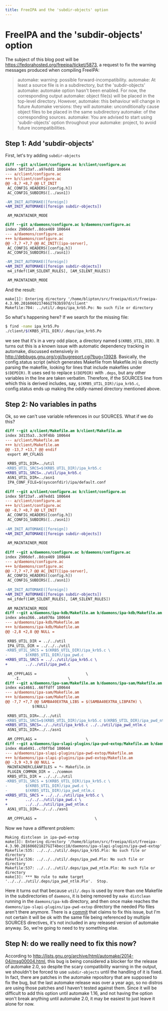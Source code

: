 ```yaml
---
title: FreeIPA and the 'subdir-objects' option
---
```

# FreeIPA and the 'subdir-objects' option

The subject of this blog post will be
https://fedorahosted.org/freeipa/ticket/5873, a request to fix the warning
messages produced when compiling FreeIPA:
> automake: warning: possible forward-incompatibility.
> automake: At least a source file is in a subdirectory, but the 'subdir-objects'
> automake: automake option hasn't been enabled.  For now, the corresponding output
> automake: object file(s) will be placed in the top-level directory.  However,
> automake: this behaviour will change in future Automake versions: they will
> automake: unconditionally cause object files to be placed in the same subdirectory
> automake: of the corresponding sources.
> automake: You are advised to start using 'subdir-objects' option throughout your
> automake: project, to avoid future incompatibilities.

## Step 1: Add 'subdir-objects'
First, let's try adding `subdir-objects`

```diff
diff --git a/client/configure.ac b/client/configure.ac
index 58f23af..a97edd1 100644
--- a/client/configure.ac
+++ b/client/configure.ac
@@ -8,7 +8,7 @@ LT_INIT
 AC_CONFIG_HEADERS([config.h])
 AC_CONFIG_SUBDIRS([../asn1])

-AM_INIT_AUTOMAKE([foreign])
+AM_INIT_AUTOMAKE([foreign subdir-objects])

 AM_MAINTAINER_MODE

diff --git a/daemons/configure.ac b/daemons/configure.ac
index 2906def..8dce469 100644
--- a/daemons/configure.ac
+++ b/daemons/configure.ac
@@ -7,7 +7,7 @@ AC_INIT([ipa-server],
 AC_CONFIG_HEADERS([config.h])
 AC_CONFIG_SUBDIRS([../asn1])

-AM_INIT_AUTOMAKE([foreign])
+AM_INIT_AUTOMAKE([foreign subdir-objects])
 m4_ifdef([AM_SILENT_RULES], [AM_SILENT_RULES])

 AM_MAINTAINER_MODE
```

And the result:
```
make[1]: Entering directory '/home/blipton/src/freeipa/dist/freeipa-4.3.90.201606021746GIT63b597d/client'
Makefile:704: ../util/.deps/ipa_krb5.Po: No such file or directory
```

So what's happening here? If we search for the missing file:
```bash
$ find -name ipa_krb5.Po
./client/$(KRB5_UTIL_DIR)/.deps/ipa_krb5.Po
```
we see that it's in a very odd place, a directory named `$(KRB5_UTIL_DIR)`. It
turns out this is a known issue with automatic dependency tracking in automake,
discussed extensively in http://debbugs.gnu.org/cgi/bugreport.cgi?bug=13928.
Basically, the config.status script (which generates Makefile from Makefile.in)
is directly parsing the makefile, looking for lines that include makefiles
under `$(DEPDIR)`. It uses sed to replace `$(DEPDIR)` with `.deps`, but any
other variables in the line are taken verbatim. Therefore, if the SOURCES line
from which this is derived includes, say, `$(KRB5_UTIL_DIR)/ipa_krb5.c`,
config.status ends up making the oddly-named directory mentioned above.

## Step 2: No variables in paths
Ok, so we can't use variable references in our SOURCES. What if we do this?
```diff
diff --git a/client/Makefile.am b/client/Makefile.am
index 3d135a3..3c9f4bb 100644
--- a/client/Makefile.am
+++ b/client/Makefile.am
@@ -13,7 +13,7 @@ endif
 export AM_CFLAGS
 
 KRB5_UTIL_DIR=../util
-KRB5_UTIL_SRCS=$(KRB5_UTIL_DIR)/ipa_krb5.c
+KRB5_UTIL_SRCS=../util/ipa_krb5.c
 ASN1_UTIL_DIR=../asn1
 IPA_CONF_FILE=$(sysconfdir)/ipa/default.conf
 
diff --git a/client/configure.ac b/client/configure.ac
index 58f23af..a97edd1 100644
--- a/client/configure.ac
+++ b/client/configure.ac
@@ -8,7 +8,7 @@ LT_INIT
 AC_CONFIG_HEADERS([config.h])
 AC_CONFIG_SUBDIRS([../asn1])
 
-AM_INIT_AUTOMAKE([foreign])
+AM_INIT_AUTOMAKE([foreign subdir-objects])
 
 AM_MAINTAINER_MODE
 
diff --git a/daemons/configure.ac b/daemons/configure.ac
index 2906def..8dce469 100644
--- a/daemons/configure.ac
+++ b/daemons/configure.ac
@@ -7,7 +7,7 @@ AC_INIT([ipa-server],
 AC_CONFIG_HEADERS([config.h])
 AC_CONFIG_SUBDIRS([../asn1])
 
-AM_INIT_AUTOMAKE([foreign])
+AM_INIT_AUTOMAKE([foreign subdir-objects])
 m4_ifdef([AM_SILENT_RULES], [AM_SILENT_RULES])
 
 AM_MAINTAINER_MODE
diff --git a/daemons/ipa-kdb/Makefile.am b/daemons/ipa-kdb/Makefile.am
index a4ea366..a4a970a 100644
--- a/daemons/ipa-kdb/Makefile.am
+++ b/daemons/ipa-kdb/Makefile.am
@@ -2,8 +2,8 @@ NULL =
 
 KRB5_UTIL_DIR = ../../util
 IPA_UTIL_DIR = ../../../util
-KRB5_UTIL_SRCS = $(KRB5_UTIL_DIR)/ipa_krb5.c \
-		 $(KRB5_UTIL_DIR)/ipa_pwd.c
+KRB5_UTIL_SRCS = ../../util/ipa_krb5.c \
+		 ../../util/ipa_pwd.c
 
 AM_CPPFLAGS =						\
 	-I.						\
diff --git a/daemons/ipa-sam/Makefile.am b/daemons/ipa-sam/Makefile.am
index ea14661..66ffdff 100644
--- a/daemons/ipa-sam/Makefile.am
+++ b/daemons/ipa-sam/Makefile.am
@@ -7,7 +7,7 @@ SAMBA40EXTRA_LIBS = $(SAMBA40EXTRA_LIBPATH)	\
 			$(NULL)
 
 KRB5_UTIL_DIR=../../util
-KRB5_UTIL_SRCS=$(KRB5_UTIL_DIR)/ipa_krb5.c $(KRB5_UTIL_DIR)/ipa_pwd_ntlm.c
+KRB5_UTIL_SRCS=../../util/ipa_krb5.c ../../util/ipa_pwd_ntlm.c
 ASN1_UTIL_DIR=../../asn1
 
 AM_CPPFLAGS =						\
diff --git a/daemons/ipa-slapi-plugins/ipa-pwd-extop/Makefile.am b/daemons/ipa-slapi-plugins/ipa-pwd-extop/Makefile.am
index 46a6491..cf0ffbd 100644
--- a/daemons/ipa-slapi-plugins/ipa-pwd-extop/Makefile.am
+++ b/daemons/ipa-slapi-plugins/ipa-pwd-extop/Makefile.am
@@ -3,9 +3,9 @@ NULL =
 MAINTAINERCLEANFILES = *~ Makefile.in
 PLUGIN_COMMON_DIR = ../common
 KRB5_UTIL_DIR = ../../../util
-KRB5_UTIL_SRCS = $(KRB5_UTIL_DIR)/ipa_krb5.c \
-		 $(KRB5_UTIL_DIR)/ipa_pwd.c \
-		 $(KRB5_UTIL_DIR)/ipa_pwd_ntlm.c
+KRB5_UTIL_SRCS = ../../../util/ipa_krb5.c \
+		 ../../../util/ipa_pwd.c \
+		 ../../../util/ipa_pwd_ntlm.c
 ASN1_UTIL_DIR=../../../asn1
 
 AM_CPPFLAGS =							\
```

Now we have a different problem:
```
Making distclean in ipa-pwd-extop
make[3]: Entering directory '/home/blipton/src/freeipa/dist/freeipa-4.3.90.201606021827GIT4becc18/daemons/ipa-slapi-plugins/ipa-pwd-extop'
Makefile:535: ../../../util/.deps/ipa_krb5.Plo: No such file or directory
Makefile:536: ../../../util/.deps/ipa_pwd.Plo: No such file or directory
Makefile:537: ../../../util/.deps/ipa_pwd_ntlm.Plo: No such file or directory
make[3]: *** No rule to make target '../../../util/.deps/ipa_pwd_ntlm.Plo'.  Stop.
```

Here it turns out that because `util/.deps` is used by more than one Makefile in
the subdirectories of `daemons`, it is being removed by `make distclean` running
in the `daemons/ipa-kdb` directory, and then once make reaches the
`daemons/ipa-slapi-plugins/ipa-pwd-extop` directory the needed Plo files aren't
there anymore. There is a
[commit](http://git.savannah.gnu.org/cgit/automake.git/commit/?id=08849db866b44510f6b8fd49e313c91a43a3dfd3)
that claims to fix this issue, but I'm not certain it will be ok with the same
file being referenced by multiple SOURCES directives, it's not included in any
released version of automake anyway. So, we're going to need to try something else.

## Step N: do we really need to fix this now?
According to http://lists.gnu.org/archive/html/automake/2014-04/msg00004.html,
this bug is being considered a blocker for the release of automake 2.0, so
despite the scary compatibility warning in the output, we shouldn't be forced to
use `subdir-objects` until the handling of it is fixed. In fact, there are
patches in the automake repository that are supposed to fix the bug, but the
last automake release was over a year ago, so no distros are using those
patches and I haven't tested against them. Since it will be difficult to add
this option until automake 1.16, and not having the option won't break anything
until automake 2.0, it may be easiest to just leave it alone for now.
